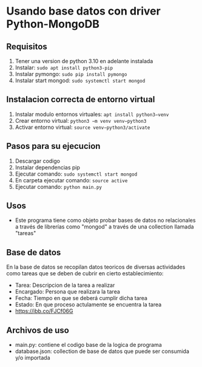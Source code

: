 # Usando base datos con driver Python-MongoDB

## Requisitos
1. Tener una version de python 3.10 en adelante instalada
2. Instalar: `sudo apt install python3-pip`
3. Instalar pymongo: `sudo pip install pymongo`
4. Instalar start mongod: `sudo systemctl start mongod`

## Instalacion correcta de entorno virtual

1. Instalar modulo entornos virtuales: `apt install python3−venv`
2. Crear entorno virtual: `python3 −m venv venv−python3`
3. Activar entorno virtual: `source venv−python3/activate`


## Pasos para su ejecucion

1. Descargar codigo
2. Instalar dependencias pip
3. Ejecutar comando: `sudo systemctl start mongod`
4. En carpeta ejecutar comando: `source active`
5. Ejecutar comando: `python main.py`  



## Usos
- Este programa tiene como objeto probar bases de datos no relacionales a través de librerías como "mongod" a través de una collection llamada "tareas"


## Base de datos
En la base de datos se recopilan datos teoricos de diversas actividades como tareas que se deben de cubrir en cierto establecimiento:
- Tarea: Descripcion de la tarea a realizar
- Encargado: Persona que realizara la tarea
- Fecha: Tiempo en que se deberá cumplir dicha tarea
- Estado: En que proceso actulamente se encuentra la tarea
- https://ibb.co/FJCf06G

## Archivos de uso
- main.py: contiene el codigo base de la logica de programa
- database.json: collection de base de datos que puede ser consumida y/o importada
